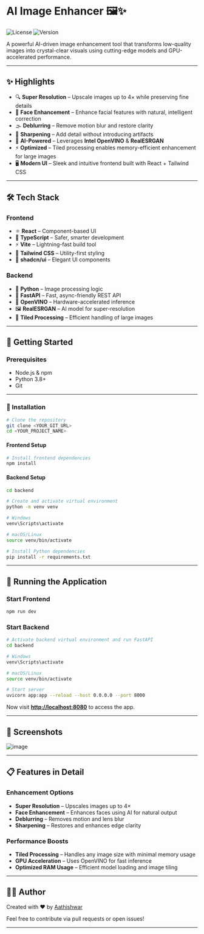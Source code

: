 # AI Image Enhancer 🖼️✨

![License](https://img.shields.io/badge/license-MIT-blue.svg)
![Version](https://img.shields.io/badge/version-1.0.0-green.svg)

A powerful AI-driven image enhancement tool that transforms low-quality images into crystal-clear visuals using cutting-edge models and GPU-accelerated performance.

---

## ✨ Highlights

* 🔍 **Super Resolution** – Upscale images up to 4× while preserving fine details
* 👤 **Face Enhancement** – Enhance facial features with natural, intelligent correction
* 🌫️ **Deblurring** – Remove motion blur and restore clarity
* 🧼 **Sharpening** – Add detail without introducing artifacts
* 🧠 **AI-Powered** – Leverages **Intel OpenVINO** & **RealESRGAN**
* ⚡ **Optimized** – Tiled processing enables memory-efficient enhancement for large images
* 🖥️ **Modern UI** – Sleek and intuitive frontend built with React + Tailwind CSS

---

## 🛠 Tech Stack

### Frontend

* ⚛️ **React** – Component-based UI
* 📝 **TypeScript** – Safer, smarter development
* ⚡ **Vite** – Lightning-fast build tool
* 🎨 **Tailwind CSS** – Utility-first styling
* 🧩 **shadcn/ui** – Elegant UI components

### Backend

* 🐍 **Python** – Image processing logic
* 🚀 **FastAPI** – Fast, async-friendly REST API
* 🧠 **OpenVINO** – Hardware-accelerated inference
* 🖼 **RealESRGAN** – AI model for super-resolution
* 🧩 **Tiled Processing** – Efficient handling of large images

---

## 🚀 Getting Started

### Prerequisites

* Node.js & npm
* Python 3.8+
* Git

---

### 🔧 Installation

```bash
# Clone the repository
git clone <YOUR_GIT_URL>
cd <YOUR_PROJECT_NAME>
```

#### Frontend Setup

```bash
# Install frontend dependencies
npm install
```

#### Backend Setup

```bash
cd backend

# Create and activate virtual environment
python -m venv venv

# Windows
venv\Scripts\activate

# macOS/Linux
source venv/bin/activate

# Install Python dependencies
pip install -r requirements.txt
```

---

## 🏃 Running the Application

### Start Frontend

```bash
npm run dev
```

### Start Backend

```bash
# Activate backend virtual environment and run FastAPI
cd backend

# Windows
venv\Scripts\activate

# macOS/Linux
source venv/bin/activate

# Start server
uvicorn app:app --reload --host 0.0.0.0 --port 8000
```

Now visit **[http://localhost:8080](http://localhost:8080)** to access the app.

---

## 📸 Screenshots

![image](https://github.com/user-attachments/assets/b04816ff-030f-417c-807b-383fab06a8eb)

---

## 📋 Features in Detail

### Enhancement Options

* **Super Resolution** – Upscales images up to 4×
* **Face Enhancement** – Enhances faces using AI for natural output
* **Deblurring** – Removes motion and lens blur
* **Sharpening** – Restores and enhances edge clarity

### Performance Boosts

* **Tiled Processing** – Handles any image size with minimal memory usage
* **GPU Acceleration** – Uses OpenVINO for fast inference
* **Optimized RAM Usage** – Efficient model loading and image tiling

---

## 👨‍💻 Author

Created with ❤️ by [Aathishwar](https://github.com/Aathishwar)

Feel free to contribute via pull requests or open issues!

---


